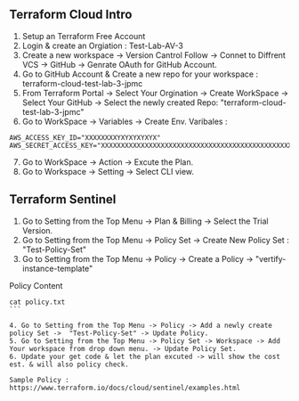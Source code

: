 ## Terraform Cloud Intro

1. Setup an Terraform Free Account
2. Login & create an Orgiation : Test-Lab-AV-3 
3. Create a new workspace -> Version Cantrol Follow -> Connet to Diffrent VCS -> GitHub -> Genrate OAuth for GitHub Account.
4. Go to GitHub Account & Create a new repo for your workspace : terraform-cloud-test-lab-3-jpmc
5. From Terraform Portal -> Select Your Orgination -> Create WorkSpace -> Select Your GitHub -> Select the newly created Repo: "terraform-cloud-test-lab-3-jpmc"
6. Go to WorkSpace -> Variables -> Create Env. Varibales :  
```
AWS_ACCESS_KEY_ID="XXXXXXXXYXYXYXYXYX"
AWS_SECRET_ACCESS_KEY="XXXXXXXXXXXXXXXXXXXXXXXXXXXXXXXXXXXXXXXXXXXXXXXXXXXW"
```

7. Go to WorkSpace -> Action -> Excute the Plan. 
8. Go to Workspace -> Setting -> Select CLI view. 




## Terraform Sentinel 
1. Go to Setting from the Top Menu -> Plan & Billing -> Select the Trial Version.
2. Go to Setting from the Top Menu -> Policy Set -> Create New Policy Set : "Test-Policy-Set"
3. Go to Setting from the Top Menu -> Policy -> Create a Policy -> "vertify-instance-template"

Policy Content
````
cat policy.txt
```

4. Go to Setting from the Top Menu -> Policy -> Add a newly create policy Set ->  "Test-Policy-Set" -> Update Policy.
5. Go to Setting from the Top Menu -> Policy Set -> Workspace -> Add Your workspace from drop down menu. -> Update Policy Set.  
6. Update your get code & let the plan excuted -> will show the cost est. & will also policy check. 

Sample Policy : https://www.terraform.io/docs/cloud/sentinel/examples.html
